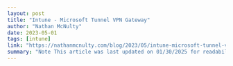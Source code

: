```yaml
---
layout: post
title: "Intune - Microsoft Tunnel VPN Gateway"
author: "Nathan McNulty"
date: 2023-05-01
tags: [intune]
link: "https://nathanmcnulty.com/blog/2023/05/intune-microsoft-tunnel-vpn-gateway/"
summary: "Note This article was last updated on 01/30/2025 for readability and updated URLs. I am working on updating this for the UI changes that have been made to Intune :)"
---
```


